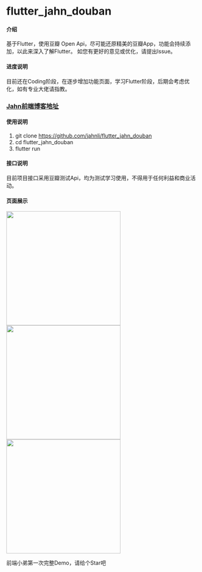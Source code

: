 # flutter_jahn_douban

#### 介绍
基于Flutter，使用豆瓣 Open Api，尽可能还原精美的豆瓣App，功能会持续添加，以此来深入了解Flutter。
如您有更好的意见或优化，请提出Issue。

#### 进度说明
目前还在Coding阶段，在逐步增加功能页面，学习Flutter阶段，后期会考虑优化，如有专业大佬请指教。


### [Jahn前端博客地址](http://www.jahnli.cn)

#### 使用说明
1. git clone https://github.com/jahnli/flutter_jahn_douban
2. cd flutter_jahn_douban
3. flutter run

#### 接口说明
目前项目接口采用豆瓣测试Api，均为测试学习使用，不得用于任何利益和商业活动。


#### 页面展示
<img src='https://github.com/jahnli/flutter_jahn_douban/blob/master/demoGif/movie.gif' width='300px'></img>   <img src='https://github.com/jahnli/flutter_jahn_douban/blob/master/demoGif/movieDetail.gif' width='300px'></img>   <img src='https://github.com/jahnli/flutter_jahn_douban/blob/master/demoGif/theatrical_film_is_hit.gif' width='300px'></img>


前端小弟第一次完整Demo，请给个Star吧 
